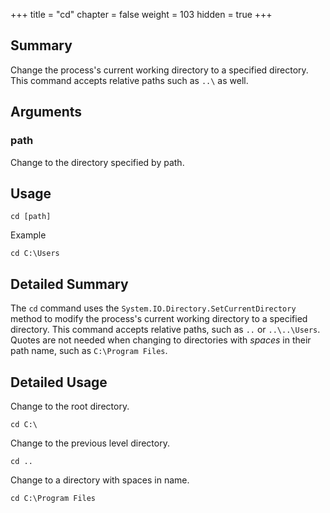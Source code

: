 +++
title = "cd"
chapter = false
weight = 103
hidden = true
+++

## Summary
Change the process's current working directory to a specified directory. This command accepts relative paths such as `..\` as well.

## Arguments
### path
Change to the directory specified by path.

## Usage
```
cd [path]
```
Example
```
cd C:\Users
```

## Detailed Summary
The `cd` command uses the `System.IO.Directory.SetCurrentDirectory` method to modify the process's current working directory to a specified directory. This command accepts relative paths, such as `..` or `..\..\Users`. Quotes are not needed when changing to directories with _spaces_ in their path name, such as `C:\Program Files`.

## Detailed Usage
Change to the root directory.
```
cd C:\
```
Change to the previous level directory.
```
cd ..
```
Change to a directory with spaces in name.
```
cd C:\Program Files
```
